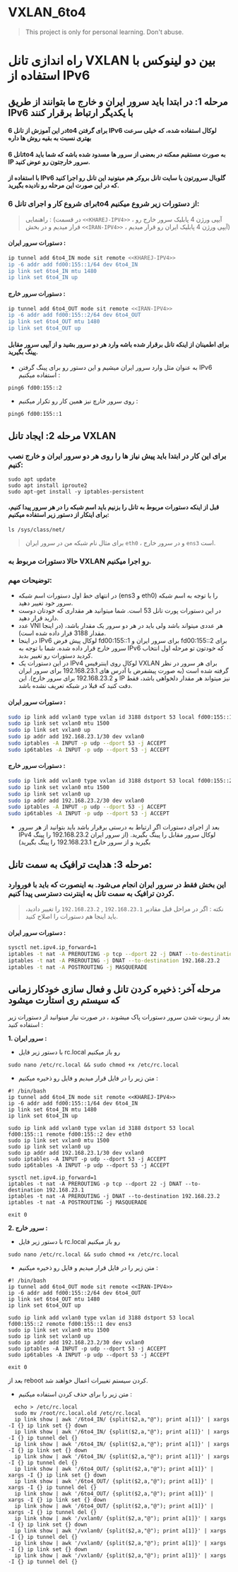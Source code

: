 # VXLAN_6to4

> This project is only for personal learning. Don't abuse.

# راه اندازی تانل VXLAN بین دو لینوکس با استفاده از IPv6

## مرحله 1: در ابتدا باید سرور ایران و خارج ما بتوانند از طریق IPv6 با یکدیگر ارتباط برقرار کنند

#### در این آموزش از تانل 6to4 برای گرفتن IPv6 لوکال استفاده شده، که خیلی سرعت بهتری نسبت به بقیه روش ها داره
#### تانل 6to4 به صورت مستقیم ممکنه در بعضی از سرور ها مسدود شده باشه که شما باید IP سرور خارجتون رو عوض کنید.
#### با استفاده از IPv6 گلوبال سرورتون یا سایت تانل بروکر هم میتونید این تانل رو اجرا کنید که در این صورت این مرحله رو نادیده بگیرید.


### برای شروع کار و اجرای تانل 6to4 از دستورات زیر شروع میکنیم:

>راهنمایی : (در قسمت `<<KHAREJ-IPV4>>` ، آیپی ورژن 4 پابلیک سرور خارج رو قرار میدیم و در بخش `<<IRAN-IPV4>>` ، آیپی ورژن 4 پابلیک ایران رو قرار میدیم)

#### دستورات سرور ایران :

```sh
ip tunnel add 6to4_IN mode sit remote <<KHAREJ-IPV4>>
ip -6 addr add fd00:155::1/64 dev 6to4_IN
ip link set 6to4_IN mtu 1480
ip link set 6to4_IN up
```


#### دستورات سرور خارج :
```sh
ip tunnel add 6to4_OUT mode sit remote <<IRAN-IPV4>>
ip -6 addr add fd00:155::2/64 dev 6to4_OUT
ip link set 6to4_OUT mtu 1480
ip link set 6to4_OUT up
```

#### برای اطمینان از اینکه تانل برقرار شده باشه وارد هر دو سرور بشید و از آیپی سرور مقابل پینگ بگیرید.
- به عنوان مثل وارد سرور ایران میشیم و این دستور رو برای پینگ گرفتن IPv6 استفاده میکنیم : 
```shell
ping6 fd00:155::2
```
- روی سرور خارچ نیز همین کار رو تکرار میکنیم :
```shell
ping6 fd00:155::1
```





## مرحله 2: ایجاد تانل VXLAN

### برای این کار در ابتدا باید پیش نیاز ها را روی هر دو سرور ایران و خارج نصب کنیم:
```shell
sudo apt update
sudo apt install iproute2
sudo apt-get install -y iptables-persistent
```

#### قبل از اینکه دستورات مربوط به تانل را بزنیم باید اسم شبکه را در هر سرور پیدا کنیم، برای اینکار از دستور زیر استفاده میکنیم:

```shell
ls /sys/class/net/
```
>برای مثال نام شبکه من در سرور ایران `eth0` ، و در سرور خارج `ens3` است.

### حالا دستورات مربوط به VXLAN رو اجرا میکنیم.

### توضیحات مهم:
- در انتهای خط اول دستورات اسم شبکه (ens3 و eth0) را با توجه به اسم شبکه سرور خود تغییر دهید.
- در این دستورات پورت تانل 53 است. شما میتوانید هر مقداری که خودتان دوست دارید قرار دهید.
- عدد VNI هر عددی میتواند باشد ولی باید در هر دو سرور یک مقدار باشد، (در اینجا مقدار 3188 قرار داده شده است).
-  در اینجا IPv6 لوکال پیش فرض fd00:155::1 برای سرور ایران و fd00:155::2 برای سرور خارج قرار داده شده. شما با توجه به IPv6 که خودتون تو مرحله اول انتخاب کردید دستورات رو تغییر بدبد.
- در این دستورات یک IPv4 لوکال روی اینترفیس VXLAN برای هر سرور در نظر گرفته شده است (به صورت پیشفرض با آدرس های 192.168.23.1 برای سرور ایران و 192.168.23.2 برای سرور خارج). این IP نیز میتواند هر مقدار دلخواهی باشد، فقط دقت کنید که قبلا در شبکه تعریف نشده باشد.


#### دستورات سرور ایران :

```sh
sudo ip link add vxlan0 type vxlan id 3188 dstport 53 local fd00:155::1 remote fd00:155::2 dev eth0
sudo ip link set vxlan0 mtu 1500
sudo ip link set vxlan0 up
sudo ip addr add 192.168.23.1/30 dev vxlan0
sudo iptables -A INPUT -p udp --dport 53 -j ACCEPT
sudo ip6tables -A INPUT -p udp --dport 53 -j ACCEPT
```


#### دستورات سرور خارج :
```sh
sudo ip link add vxlan0 type vxlan id 3188 dstport 53 local fd00:155::2 remote fd00:155::1 dev ens3
sudo ip link set vxlan0 mtu 1500
sudo ip link set vxlan0 up
sudo ip addr add 192.168.23.2/30 dev vxlan0
sudo iptables -A INPUT -p udp --dport 53 -j ACCEPT
sudo ip6tables -A INPUT -p udp --dport 53 -j ACCEPT
```
- بعد از اجرای دستورات اگر ارتباط به درستی برقرار باشد باید بتوانید از هر سرور IPv4 لوکال سرور مقابل را پینگ بگیرید. (از سرور ایران 192.168.23.2 را پینگ بگیرید و از سرور خارج 192.168.23.1 را پینگ بگیرید)

## مرحله 3: هدایت ترافیک به سمت تانل:

### این بخش فقط در سرور ایران انجام می‌شود. به اینصورت که باید با فوروارد کردن ترافیک به سمت تانل به اینترنت دسترسی پیدا کنیم.

>نکته : اگر در مراحل قبل مقادیر `192.168.23.1` , `192.168.23.2` را تغییر دادید، باید اینجا هم دستورات را اصلاح کنید.
>
#### دستورات سرور ایران :

```sh
sysctl net.ipv4.ip_forward=1
iptables -t nat -A PREROUTING -p tcp --dport 22 -j DNAT --to-destination 192.168.23.1
iptables -t nat -A PREROUTING -j DNAT --to-destination 192.168.23.2
iptables -t nat -A POSTROUTING -j MASQUERADE
```

## ‌‌‌‌‌‌مرحله آخر: ذخیره کردن تانل و فعال سازی خودکار زمانی که سیستم ری استارت میشود
بعد از ریبوت شدن سرور دستورات پاک میشوند ، در صورت نیاز مینوانید از دستورات زیر استفاده کنید : 

**1. سرور ایران :**

- با دستور زیر فایل rc.local رو باز میکنیم 
```shell
sudo nano /etc/rc.local && sudo chmod +x /etc/rc.local
```

- متن زیر را در فایل قرار میدیم و فایل رو ذخیره میکنیم : 
```shell
#! /bin/bash
ip tunnel add 6to4_IN mode sit remote <<KHAREJ-IPV4>>
ip -6 addr add fd00:155::1/64 dev 6to4_IN
ip link set 6to4_IN mtu 1480
ip link set 6to4_IN up

sudo ip link add vxlan0 type vxlan id 3188 dstport 53 local fd00:155::1 remote fd00:155::2 dev eth0
sudo ip link set vxlan0 mtu 1500
sudo ip link set vxlan0 up
sudo ip addr add 192.168.23.1/30 dev vxlan0
sudo iptables -A INPUT -p udp --dport 53 -j ACCEPT
sudo ip6tables -A INPUT -p udp --dport 53 -j ACCEPT

sysctl net.ipv4.ip_forward=1
iptables -t nat -A PREROUTING -p tcp --dport 22 -j DNAT --to-destination 192.168.23.1
iptables -t nat -A PREROUTING -j DNAT --to-destination 192.168.23.2
iptables -t nat -A POSTROUTING -j MASQUERADE 

exit 0
```

**2. سرور خارج :**



- با دستور زیر فایل rc.local رو باز میکنیم 
```shell
sudo nano /etc/rc.local && sudo chmod +x /etc/rc.local
```

- متن زیر را در فایل قرار میدیم و فایل رو ذخیره میکنیم : 
```shell
#! /bin/bash
ip tunnel add 6to4_OUT mode sit remote <<IRAN-IPV4>>
ip -6 addr add fd00:155::2/64 dev 6to4_OUT
ip link set 6to4_OUT mtu 1480
ip link set 6to4_OUT up

sudo ip link add vxlan0 type vxlan id 3188 dstport 53 local fd00:155::2 remote fd00:155::1 dev ens3
sudo ip link set vxlan0 mtu 1500
sudo ip link set vxlan0 up
sudo ip addr add 192.168.23.2/30 dev vxlan0
sudo iptables -A INPUT -p udp --dport 53 -j ACCEPT
sudo ip6tables -A INPUT -p udp --dport 53 -j ACCEPT

exit 0
```

بعد از reboot کردن سیستم تغییرات اعمال خواهند شد.


- متن زیر را برای حذف کردن استفاده میکنیم : 

```shell
  echo > /etc/rc.local
  sudo mv /root/rc.local.old /etc/rc.local
  ip link show | awk '/6to4_IN/ {split($2,a,"@"); print a[1]}' | xargs -I {} ip link set {} down
  ip link show | awk '/6to4_IN/ {split($2,a,"@"); print a[1]}' | xargs -I {} ip tunnel del {}
  ip link show | awk '/6to4_IN/ {split($2,a,"@"); print a[1]}' | xargs -I {} ip link set {} down
  ip link show | awk '/6to4_IN/ {split($2,a,"@"); print a[1]}' | xargs -I {} ip tunnel del {}
  ip link show | awk '/6to4_OUT/ {split($2,a,"@"); print a[1]}' | xargs -I {} ip link set {} down
  ip link show | awk '/6to4_OUT/ {split($2,a,"@"); print a[1]}' | xargs -I {} ip tunnel del {}
  ip link show | awk '/6to4_OUT/ {split($2,a,"@"); print a[1]}' | xargs -I {} ip link set {} down
  ip link show | awk '/6to4_OUT/ {split($2,a,"@"); print a[1]}' | xargs -I {} ip tunnel del {}
  ip link show | awk '/vxlan0/ {split($2,a,"@"); print a[1]}' | xargs -I {} ip link set {} down
  ip link show | awk '/vxlan0/ {split($2,a,"@"); print a[1]}' | xargs -I {} ip tunnel del {}
  ip link show | awk '/vxlan0/ {split($2,a,"@"); print a[1]}' | xargs -I {} ip link set {} down
  ip link show | awk '/vxlan0/ {split($2,a,"@"); print a[1]}' | xargs -I {} ip tunnel del {}
```
